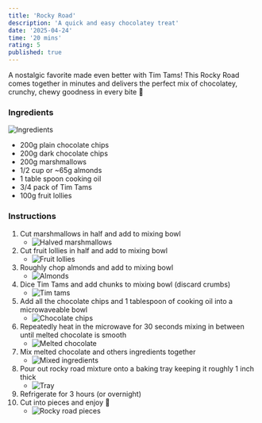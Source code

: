 ```yaml
---
title: 'Rocky Road'
description: 'A quick and easy chocolatey treat'
date: '2025-04-24'
time: '20 mins'
rating: 5
published: true
---
```


A nostalgic favorite made even better with Tim Tams! This Rocky Road comes together in minutes and delivers the perfect mix of chocolatey, crunchy, chewy goodness in every bite 🍫

### Ingredients
![Ingredients](../recipes/rocky-road/ingredients.jpg)
- 200g plain chocolate chips
- 200g dark chocolate chips
- 200g marshmallows
- 1/2 cup or ~65g almonds
- 1 table spoon cooking oil
- 3/4 pack of Tim Tams
- 100g fruit lollies

### Instructions
1. Cut marshmallows in half and add to mixing bowl
   - ![Halved marshmallows](../recipes/rocky-road/marshmallows.jpg)
2. Cut fruit lollies in half and add to mixing bowl
   - ![Fruit lollies](../recipes/rocky-road/fruit-lollies.jpg)
3. Roughly chop almonds and add to mixing bowl
   - ![Almonds](../recipes/rocky-road/almonds.jpg)
4. Dice Tim Tams and add chunks to mixing bowl (discard crumbs)
   - ![Tim tams](../recipes/rocky-road/diced-timtams.jpg)
5. Add all the chocolate chips and 1 tablespoon of cooking oil into a microwaveable bowl
   - ![Chocolate chips](../recipes/rocky-road/chocolate-chips.jpg)
6. Repeatedly heat in the microwave for 30 seconds mixing in between until melted chocolate is smooth
   - ![Melted chocolate](../recipes/rocky-road/melted-chocolate.jpg)
7. Mix melted chocolate and others ingredients together
   - ![Mixed ingredients](../recipes/rocky-road/mixed-ingredients.jpg)
8. Pour out rocky road mixture onto a baking tray keeping it roughly 1 inch thick
    - ![Tray](../recipes/rocky-road/tray.jpg)
9.  Refrigerate for 3 hours (or overnight)
10. Cut into pieces and enjoy 🎉
    - ![Rocky road pieces](../recipes/rocky-road/rocky-road.jpg)
